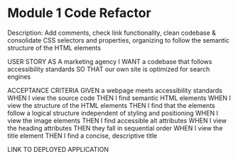 # Module 1 Code Refactor
Description: Add comments, check link functionality, clean codebase & consolidate CSS selectors and properties, organizing to follow the semantic structure of the HTML elements

USER STORY
AS A marketing agency
I WANT a codebase that follows accessibility standards
SO THAT our own site is optimized for search engines

ACCEPTANCE CRITERIA
GIVEN a webpage meets accessibility standards
WHEN I view the source code
THEN I find semantic HTML elements
WHEN I view the structure of the HTML elements
THEN I find that the elements follow a logical structure independent of styling and positioning
WHEN I view the image elements
THEN I find accessible alt attributes
WHEN I view the heading attributes
THEN they fall in sequential order
WHEN I view the title element
THEN I find a concise, descriptive title

LINK TO DEPLOYED APPLICATION

